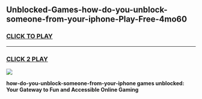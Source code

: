 
## Unblocked-Games-how-do-you-unblock-someone-from-your-iphone-Play-Free-4mo60
<h3>
<a href="https://premium76.site?title=how-do-you-unblock-someone-from-your-iphone&ref=10A">CLICK TO PLAY</a></h3>
<hr>

<h3>
<a href="https://premium76.site?title=how-do-you-unblock-someone-from-your-iphone&ref=10A">CLICK 2 PLAY</a>
  
</h3>

<a href="https://premium76.site?title=how-do-you-unblock-someone-from-your-iphone&ref=10A"><img src="https://clearcache.store/games.png"></a>


**how-do-you-unblock-someone-from-your-iphone games unblocked: Your Gateway to Fun and Accessible Online Gaming**
